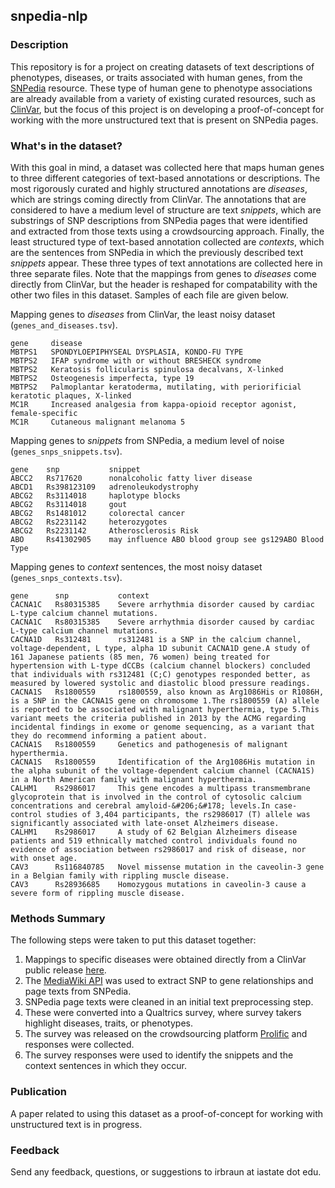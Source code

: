 ## snpedia-nlp

### Description

This repository is for a project on creating datasets of text descriptions of phenotypes, diseases, or traits associated with human genes, from the [SNPedia](https://www.snpedia.com/) resource. These type of human gene to phenotype associations are already available from a variety of existing curated resources, such as [ClinVar](https://www.ncbi.nlm.nih.gov/clinvar/), but the focus of this project is on developing a proof-of-concept for working with the more unstructured text that is present on SNPedia pages. 

### What's in the dataset?

With this goal in mind, a dataset was collected here that maps human genes to three different categories of text-based annotations or descriptions. The most rigorously curated and highly structured annotations are *diseases*, which are strings coming directly from ClinVar. The annotations that are considered to have a medium level of structure are text *snippets*, which are substrings of SNP descriptions from SNPedia pages that were identified and extracted from those texts using a crowdsourcing approach. Finally, the least structured type of text-based annotation collected are *contexts*, which are the sentences from SNPedia in which the previously described text *snippets* appear. These three types of text annotations are collected here in three separate files. Note that the mappings from genes to *diseases* come directly from ClinVar, but the header is reshaped for compatability with the other two files in this dataset. Samples of each file are given below.

Mapping genes to *diseases* from ClinVar, the least noisy dataset (`genes_and_diseases.tsv`).
```
gene     disease
MBTPS1   SPONDYLOEPIPHYSEAL DYSPLASIA, KONDO-FU TYPE
MBTPS2   IFAP syndrome with or without BRESHECK syndrome
MBTPS2   Keratosis follicularis spinulosa decalvans, X-linked
MBTPS2   Osteogenesis imperfecta, type 19
MBTPS2   Palmoplantar keratoderma, mutilating, with periorificial keratotic plaques, X-linked
MC1R     Increased analgesia from kappa-opioid receptor agonist, female-specific
MC1R     Cutaneous malignant melanoma 5
```

Mapping genes to *snippets* from SNPedia, a medium level of noise (`genes_snps_snippets.tsv`).
```
gene    snp           snippet
ABCC2   Rs717620      nonalcoholic fatty liver disease
ABCD1   Rs398123109   adrenoleukodystrophy
ABCG2   Rs3114018     haplotype blocks
ABCG2   Rs3114018     gout
ABCG2   Rs1481012     colorectal cancer
ABCG2   Rs2231142     heterozygotes
ABCG2   Rs2231142     Atherosclerosis Risk
ABO     Rs41302905    may influence ABO blood group see gs129ABO Blood Type
```

Mapping genes to *context* sentences, the most noisy dataset (`genes_snps_contexts.tsv`).
```
gene      snp           context
CACNA1C   Rs80315385    Severe arrhythmia disorder caused by cardiac L-type calcium channel mutations.
CACNA1C   Rs80315385    Severe arrhythmia disorder caused by cardiac L-type calcium channel mutations.
CACNA1D   Rs312481      rs312481 is a SNP in the calcium channel, voltage-dependent, L type, alpha 1D subunit CACNA1D gene.A study of 161 Japanese patients (85 men, 76 women) being treated for hypertension with L-type dCCBs (calcium channel blockers) concluded that individuals with rs312481 (C;C) genotypes responded better, as measured by lowered systolic and diastolic blood pressure readings.
CACNA1S   Rs1800559     rs1800559, also known as Arg1086His or R1086H, is a SNP in the CACNA1S gene on chromosome 1.The rs1800559 (A) allele is reported to be associated with malignant hyperthermia, type 5.This variant meets the criteria published in 2013 by the ACMG regarding incidental findings in exome or genome sequencing, as a variant that they do recommend informing a patient about.
CACNA1S   Rs1800559     Genetics and pathogenesis of malignant hyperthermia.
CACNA1S   Rs1800559     Identification of the Arg1086His mutation in the alpha subunit of the voltage-dependent calcium channel (CACNA1S) in a North American family with malignant hyperthermia.
CALHM1    Rs2986017     This gene encodes a multipass transmembrane glycoprotein that is involved in the control of cytosolic calcium concentrations and cerebral amyloid-&#206;&#178; levels.In case-control studies of 3,404 participants, the rs2986017 (T) allele was significantly associated with late-onset Alzheimers disease.
CALHM1    Rs2986017     A study of 62 Belgian Alzheimers disease patients and 519 ethnically matched control individuals found no evidence of association between rs2986017 and risk of disease, nor with onset age.
CAV3      Rs116840785   Novel missense mutation in the caveolin-3 gene in a Belgian family with rippling muscle disease.
CAV3      Rs28936685    Homozygous mutations in caveolin-3 cause a severe form of rippling muscle disease.
```







### Methods Summary

The following steps were taken to put this dataset together:

1. Mappings to specific diseases were obtained directly from a ClinVar public release [here]( https://ftp.ncbi.nlm.nih.gov/pub/clinvar/gene_condition_source_id).
2. The [MediaWiki API](https://www.mediawiki.org/wiki/API:Main_page) was used to extract SNP to gene relationships and page texts from SNPedia.
3. SNPedia page texts were cleaned in an initial text preprocessing step.
4. These were converted into a Qualtrics survey, where survey takers highlight diseases, traits, or phenotypes.
5. The survey was released on the crowdsourcing platform [Prolific](https://www.prolific.co/) and responses were collected.
6. The survey responses were used to identify the snippets and the context sentences in which they occur.


### Publication
A paper related to using this dataset as a proof-of-concept for working with unstructured text is in progress.


### Feedback
Send any feedback, questions, or suggestions to irbraun at iastate dot edu.
